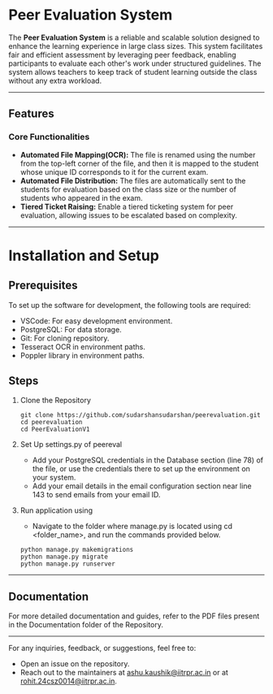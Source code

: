 # Peer Evaluation System
The **Peer Evaluation System** is a reliable and scalable solution designed to enhance the learning experience in large class sizes. This system facilitates fair and efficient assessment by leveraging peer feedback, enabling participants to evaluate each other's work under structured guidelines. The system allows teachers to keep track of student learning outside the class without any extra workload.

---

## Features
### Core Functionalities
* **Automated File Mapping(OCR):** The file is renamed using the number from the top-left corner of the file, and then it is mapped to the student whose unique ID corresponds to it for the current exam.
* **Automated File Distribution:** The files are automatically sent to the students for evaluation based on the class size or the number of students who appeared in the exam.
* **Tiered Ticket Raising:** Enable a tiered ticketing system for peer evaluation, allowing issues to be escalated based on complexity.

---

# Installation and Setup
## Prerequisites
To set up the software for development, the following tools are required:

* VSCode: For easy development environment.
* PostgreSQL: For data storage.
* Git: For cloning repository.
* Tesseract OCR in environment paths.
* Poppler library in environment paths.

## Steps
1. Clone the Repository
   ```
   git clone https://github.com/sudarshansudarshan/peerevaluation.git
   cd peerevaluation
   cd PeerEvaluationV1
   ```

2. Set Up settings.py of peereval
   * Add your PostgreSQL credentials in the Database section (line 78) of the file, or use the credentials there to set up the environment on your system.
   * Add your email details in the email configuration section near line 143 to send emails from your email ID.

3. Run application using
   * Navigate to the folder where manage.py is located using cd <folder_name>, and run the commands provided below.
   ```
   python manage.py makemigrations
   python manage.py migrate
   python manage.py runserver
   ```

---
## Documentation
For more detailed documentation and guides, refer to the PDF files present in the Documentation folder of the Repository.

---
For any inquiries, feedback, or suggestions, feel free to:
* Open an issue on the repository.
* Reach out to the maintainers at ashu.kaushik@iitrpr.ac.in or at rohit.24csz0014@iitrpr.ac.in.
